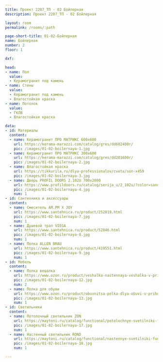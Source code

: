 ```yaml
---
title: Проект 2207_ТП - 02 Бойлерная
description: Проект 2207_ТП - 02 Бойлерная

layout: room
permalink: /rooms/:path

page-short-title: 01-02-Бойлерная
name: Бойлерная
number: 2
floor: 1

dxf: 

head:
- name: Пол
  value:
  - Керамогранит под камень
- name: Стены
  value:
  - Керамогранит под камень
  - Влагостойкая краска
- name: Потолок
  value:
  - ГКЛВ
  - Влагостойкая краска

data:
- id: Материалы
  content:
  - name: Керамогранит ПРО МАТРИКС 600х600
    url: https://kerama-marazzi.com/catalog/gres/dd602400r/
    pic: /images/01-02-boilernaya-1.jpg
  - name: Керамогранит ПРО МАТРИКС 300х600
    url: https://kerama-marazzi.com/catalog/gres/dd201600r/
    pic: /images/01-02-boilernaya-2.jpg
  - name: Влагостойкая краска 
    url: https://tikkurila.ru/dlya-professionalov/cveta/son-x459
    pic: /images/01-02-boilernaya-3.jpg
  - name: Дверь PROFIL DOORS 2.102U 700x2000
    url: https://www.profildoors.ru/catalog/serija_u/2_102u/?color=sand&glass=
    pic: /images/01-02-boilernaya-4.jpg
    num: 1
- id: Сантехника и аксессуары
  content:
  - name: Смеситель AM.PM X JOY
    url: https://www.santehnica.ru/product/252819.html
    pic: /images/01-02-boilernaya-7.jpg
    num: 1
  - name: Душевой трап VIEGA
    url: https://www.santehnica.ru/product/52846.html
    pic: /images/01-02-boilernaya-8.jpg
    num: 1
  - name: Полка ALLEN BRAU
    url: https://www.santehnica.ru/product/419551.html
    pic: /images/01-02-boilernaya-9.jpg
    num: 1
- id: Мебель
  content:
  - name: Полка вешалка 
    url: https://www.ozon.ru/product/veshalka-nastennaya-veshalka-v-prihozhuyu-veshalka-dlya-odezhdy-veshalka-s-polkoy-polka-s-veshalkoy-603669720/?sh=3LEtNGADcA#section-description--offset-140
    pic: /images/01-02-boilernaya-12.jpg
    num: 2
  - name: Полка для обуви
    url: https://www.ozon.ru/product/obuvnitsa-polka-dlya-obuvi-v-prihozhuyu-381097171/?_bctx=CAMQkJ3SKQ&asb=SgsGvvXPgWkBw6UZAtu%252FtE%252FGMBHrBz%252Bt8CVmse6o1XzggsyagGvaZvN5dy6PjaD1&asb2=6ZFUSlw4e2fwBEfmdA6PIkSLvnm8zvKZHA07tiFHlka-GUlQv2XFsI-d9qnAEFqOFEla3J1_qYeoNfxYuzmM0C8UmFgMtTSHZ64piqt5ILoB3A1VnuGg69TALmHySPbM&avtc=1&avte=2&avts=1678807699&sh=3LEtNBIvfg
    pic: /images/01-02-boilernaya-13.jpg
    num: 1
- id: Светильники
  content:
  - name: Потолочный светильник ZON
    url: https://maytoni.ru/catalog/functional/potolochnye-svetilniki-func/c032cl-l48b3k/
    pic: /images/01-02-boilernaya-17.jpg
    num: 1
  - name: Настенный светильник ROND
    url: https://maytoni.ru/catalog/functional/nastennye-svetilniki-func/c066wl-01b/
    pic: /images/01-02-boilernaya-18.jpg
    num: 1

---
```

